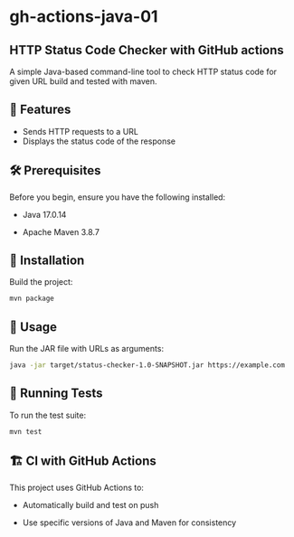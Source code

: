 # gh-actions-java-01

## HTTP Status Code Checker with GitHub actions

A simple Java-based command-line tool to check HTTP status code for given URL build and tested with maven.

## 🚀 Features

- Sends HTTP requests to a URL
- Displays the status code of the response

## 🛠 Prerequisites

Before you begin, ensure you have the following installed:

- Java 17.0.14

- Apache Maven 3.8.7

## 🔧 Installation

Build the project:

```sh
mvn package
```

## 🏃 Usage

Run the JAR file with URLs as arguments:

```sh
java -jar target/status-checker-1.0-SNAPSHOT.jar https://example.com
```

## 🧪 Running Tests

To run the test suite:

```sh
mvn test
```

## 🏗 CI with GitHub Actions

This project uses GitHub Actions to:

- Automatically build and test on push

- Use specific versions of Java and Maven for consistency

